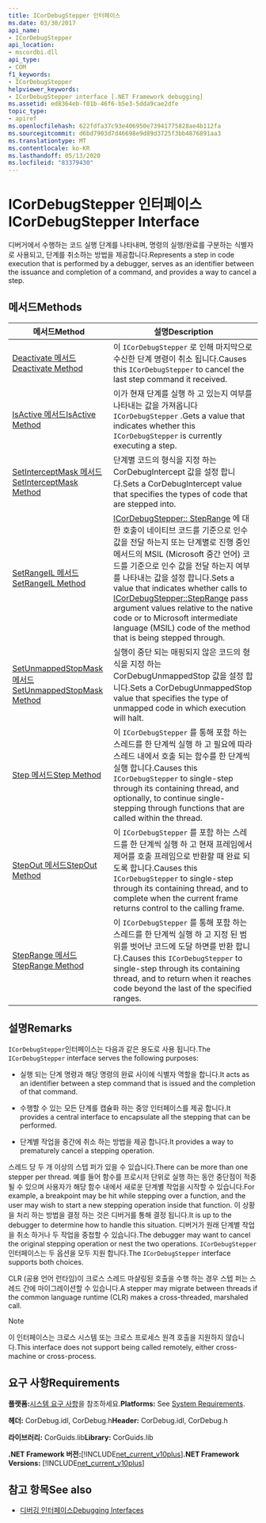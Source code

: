 ```yaml
---
title: ICorDebugStepper 인터페이스
ms.date: 03/30/2017
api_name:
- ICorDebugStepper
api_location:
- mscordbi.dll
api_type:
- COM
f1_keywords:
- ICorDebugStepper
helpviewer_keywords:
- ICorDebugStepper interface [.NET Framework debugging]
ms.assetid: ed8364eb-f01b-46f6-b5e3-5dda9cae2dfe
topic_type:
- apiref
ms.openlocfilehash: 622fdfa37c93e406950e73941775828ae4b112fa
ms.sourcegitcommit: d6bd7903d7d46698e9d89d3725f3bb4876891aa3
ms.translationtype: MT
ms.contentlocale: ko-KR
ms.lasthandoff: 05/13/2020
ms.locfileid: "83379430"
---
```

# <a name="icordebugstepper-interface"></a><span data-ttu-id="fcd34-102">ICorDebugStepper 인터페이스</span><span class="sxs-lookup"><span data-stu-id="fcd34-102">ICorDebugStepper Interface</span></span>
<span data-ttu-id="fcd34-103">디버거에서 수행하는 코드 실행 단계를 나타내며, 명령의 실행/완료를 구분하는 식별자로 사용되고, 단계를 취소하는 방법을 제공합니다.</span><span class="sxs-lookup"><span data-stu-id="fcd34-103">Represents a step in code execution that is performed by a debugger, serves as an identifier between the issuance and completion of a command, and provides a way to cancel a step.</span></span>  
  
## <a name="methods"></a><span data-ttu-id="fcd34-104">메서드</span><span class="sxs-lookup"><span data-stu-id="fcd34-104">Methods</span></span>  
  
|<span data-ttu-id="fcd34-105">메서드</span><span class="sxs-lookup"><span data-stu-id="fcd34-105">Method</span></span>|<span data-ttu-id="fcd34-106">설명</span><span class="sxs-lookup"><span data-stu-id="fcd34-106">Description</span></span>|  
|------------|-----------------|  
|[<span data-ttu-id="fcd34-107">Deactivate 메서드</span><span class="sxs-lookup"><span data-stu-id="fcd34-107">Deactivate Method</span></span>](icordebugstepper-deactivate-method.md)|<span data-ttu-id="fcd34-108">이 `ICorDebugStepper` 로 인해 마지막으로 수신한 단계 명령이 취소 됩니다.</span><span class="sxs-lookup"><span data-stu-id="fcd34-108">Causes this `ICorDebugStepper` to cancel the last step command it received.</span></span>|  
|[<span data-ttu-id="fcd34-109">IsActive 메서드</span><span class="sxs-lookup"><span data-stu-id="fcd34-109">IsActive Method</span></span>](icordebugstepper-isactive-method.md)|<span data-ttu-id="fcd34-110">이가 현재 단계를 실행 하 고 있는지 여부를 나타내는 값을 가져옵니다 `ICorDebugStepper` .</span><span class="sxs-lookup"><span data-stu-id="fcd34-110">Gets a value that indicates whether this `ICorDebugStepper` is currently executing a step.</span></span>|  
|[<span data-ttu-id="fcd34-111">SetInterceptMask 메서드</span><span class="sxs-lookup"><span data-stu-id="fcd34-111">SetInterceptMask Method</span></span>](icordebugstepper-setinterceptmask-method.md)|<span data-ttu-id="fcd34-112">단계별 코드의 형식을 지정 하는 CorDebugIntercept 값을 설정 합니다.</span><span class="sxs-lookup"><span data-stu-id="fcd34-112">Sets a CorDebugIntercept value that specifies the types of code that are stepped into.</span></span>|  
|[<span data-ttu-id="fcd34-113">SetRangeIL 메서드</span><span class="sxs-lookup"><span data-stu-id="fcd34-113">SetRangeIL Method</span></span>](icordebugstepper-setrangeil-method.md)|<span data-ttu-id="fcd34-114">[ICorDebugStepper:: StepRange](icordebugstepper-steprange-method.md) 에 대 한 호출이 네이티브 코드를 기준으로 인수 값을 전달 하는지 또는 단계별로 진행 중인 메서드의 MSIL (Microsoft 중간 언어) 코드를 기준으로 인수 값을 전달 하는지 여부를 나타내는 값을 설정 합니다.</span><span class="sxs-lookup"><span data-stu-id="fcd34-114">Sets a value that indicates whether calls to [ICorDebugStepper::StepRange](icordebugstepper-steprange-method.md) pass argument values relative to the native code or to Microsoft intermediate language (MSIL) code of the method that is being stepped through.</span></span>|  
|[<span data-ttu-id="fcd34-115">SetUnmappedStopMask 메서드</span><span class="sxs-lookup"><span data-stu-id="fcd34-115">SetUnmappedStopMask Method</span></span>](icordebugstepper-setunmappedstopmask-method.md)|<span data-ttu-id="fcd34-116">실행이 중단 되는 매핑되지 않은 코드의 형식을 지정 하는 CorDebugUnmappedStop 값을 설정 합니다.</span><span class="sxs-lookup"><span data-stu-id="fcd34-116">Sets a CorDebugUnmappedStop value that specifies the type of unmapped code in which execution will halt.</span></span>|  
|[<span data-ttu-id="fcd34-117">Step 메서드</span><span class="sxs-lookup"><span data-stu-id="fcd34-117">Step Method</span></span>](icordebugstepper-step-method.md)|<span data-ttu-id="fcd34-118">이 `ICorDebugStepper` 를 통해 포함 하는 스레드를 한 단계씩 실행 하 고 필요에 따라 스레드 내에서 호출 되는 함수를 한 단계씩 실행 합니다.</span><span class="sxs-lookup"><span data-stu-id="fcd34-118">Causes this `ICorDebugStepper` to single-step through its containing thread, and optionally, to continue single-stepping through functions that are called within the thread.</span></span>|  
|[<span data-ttu-id="fcd34-119">StepOut 메서드</span><span class="sxs-lookup"><span data-stu-id="fcd34-119">StepOut Method</span></span>](icordebugstepper-stepout-method.md)|<span data-ttu-id="fcd34-120">이 `ICorDebugStepper` 를 포함 하는 스레드를 한 단계씩 실행 하 고 현재 프레임에서 제어를 호출 프레임으로 반환할 때 완료 되도록 합니다.</span><span class="sxs-lookup"><span data-stu-id="fcd34-120">Causes this `ICorDebugStepper` to single-step through its containing thread, and to complete when the current frame returns control to the calling frame.</span></span>|  
|[<span data-ttu-id="fcd34-121">StepRange 메서드</span><span class="sxs-lookup"><span data-stu-id="fcd34-121">StepRange Method</span></span>](icordebugstepper-steprange-method.md)|<span data-ttu-id="fcd34-122">이 `ICorDebugStepper` 를 통해 포함 하는 스레드를 한 단계씩 실행 하 고 지정 된 범위를 벗어난 코드에 도달 하면를 반환 합니다.</span><span class="sxs-lookup"><span data-stu-id="fcd34-122">Causes this `ICorDebugStepper` to single-step through its containing thread, and to return when it reaches code beyond the last of the specified ranges.</span></span>|  
  
## <a name="remarks"></a><span data-ttu-id="fcd34-123">설명</span><span class="sxs-lookup"><span data-stu-id="fcd34-123">Remarks</span></span>  
 <span data-ttu-id="fcd34-124">`ICorDebugStepper`인터페이스는 다음과 같은 용도로 사용 됩니다.</span><span class="sxs-lookup"><span data-stu-id="fcd34-124">The `ICorDebugStepper` interface serves the following purposes:</span></span>  
  
- <span data-ttu-id="fcd34-125">실행 되는 단계 명령과 해당 명령의 완료 사이에 식별자 역할을 합니다.</span><span class="sxs-lookup"><span data-stu-id="fcd34-125">It acts as an identifier between a step command that is issued and the completion of that command.</span></span>  
  
- <span data-ttu-id="fcd34-126">수행할 수 있는 모든 단계를 캡슐화 하는 중앙 인터페이스를 제공 합니다.</span><span class="sxs-lookup"><span data-stu-id="fcd34-126">It provides a central interface to encapsulate all the stepping that can be performed.</span></span>  
  
- <span data-ttu-id="fcd34-127">단계별 작업을 중간에 취소 하는 방법을 제공 합니다.</span><span class="sxs-lookup"><span data-stu-id="fcd34-127">It provides a way to prematurely cancel a stepping operation.</span></span>  
  
 <span data-ttu-id="fcd34-128">스레드 당 두 개 이상의 스텝 퍼가 있을 수 있습니다.</span><span class="sxs-lookup"><span data-stu-id="fcd34-128">There can be more than one stepper per thread.</span></span> <span data-ttu-id="fcd34-129">예를 들어 함수를 프로시저 단위로 실행 하는 동안 중단점이 적중 될 수 있으며 사용자가 해당 함수 내에서 새로운 단계별 작업을 시작할 수 있습니다.</span><span class="sxs-lookup"><span data-stu-id="fcd34-129">For example, a breakpoint may be hit while stepping over a function, and the user may wish to start a new stepping operation inside that function.</span></span> <span data-ttu-id="fcd34-130">이 상황을 처리 하는 방법을 결정 하는 것은 디버거를 통해 결정 됩니다.</span><span class="sxs-lookup"><span data-stu-id="fcd34-130">It is up to the debugger to determine how to handle this situation.</span></span> <span data-ttu-id="fcd34-131">디버거가 원래 단계별 작업을 취소 하거나 두 작업을 중첩할 수 있습니다.</span><span class="sxs-lookup"><span data-stu-id="fcd34-131">The debugger may want to cancel the original stepping operation or nest the two operations.</span></span> <span data-ttu-id="fcd34-132">`ICorDebugStepper`인터페이스는 두 옵션을 모두 지원 합니다.</span><span class="sxs-lookup"><span data-stu-id="fcd34-132">The `ICorDebugStepper` interface supports both choices.</span></span>  
  
 <span data-ttu-id="fcd34-133">CLR (공용 언어 런타임)이 크로스 스레드 마샬링된 호출을 수행 하는 경우 스텝 퍼는 스레드 간에 마이그레이션할 수 있습니다.</span><span class="sxs-lookup"><span data-stu-id="fcd34-133">A stepper may migrate between threads if the common language runtime (CLR) makes a cross-threaded, marshaled call.</span></span>  
  
> [!NOTE]
> <span data-ttu-id="fcd34-134">이 인터페이스는 크로스 시스템 또는 크로스 프로세스 원격 호출을 지원하지 않습니다.</span><span class="sxs-lookup"><span data-stu-id="fcd34-134">This interface does not support being called remotely, either cross-machine or cross-process.</span></span>  
  
## <a name="requirements"></a><span data-ttu-id="fcd34-135">요구 사항</span><span class="sxs-lookup"><span data-stu-id="fcd34-135">Requirements</span></span>  
 <span data-ttu-id="fcd34-136">**플랫폼:**[시스템 요구 사항](../../get-started/system-requirements.md)을 참조하세요.</span><span class="sxs-lookup"><span data-stu-id="fcd34-136">**Platforms:** See [System Requirements](../../get-started/system-requirements.md).</span></span>  
  
 <span data-ttu-id="fcd34-137">**헤더:** CorDebug.idl, CorDebug.h</span><span class="sxs-lookup"><span data-stu-id="fcd34-137">**Header:** CorDebug.idl, CorDebug.h</span></span>  
  
 <span data-ttu-id="fcd34-138">**라이브러리:** CorGuids.lib</span><span class="sxs-lookup"><span data-stu-id="fcd34-138">**Library:** CorGuids.lib</span></span>  
  
 <span data-ttu-id="fcd34-139">**.NET Framework 버전:**[!INCLUDE[net_current_v10plus](../../../../includes/net-current-v10plus-md.md)]</span><span class="sxs-lookup"><span data-stu-id="fcd34-139">**.NET Framework Versions:** [!INCLUDE[net_current_v10plus](../../../../includes/net-current-v10plus-md.md)]</span></span>  
  
## <a name="see-also"></a><span data-ttu-id="fcd34-140">참고 항목</span><span class="sxs-lookup"><span data-stu-id="fcd34-140">See also</span></span>

- [<span data-ttu-id="fcd34-141">디버깅 인터페이스</span><span class="sxs-lookup"><span data-stu-id="fcd34-141">Debugging Interfaces</span></span>](debugging-interfaces.md)
